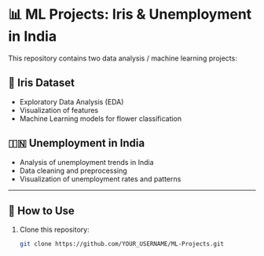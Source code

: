 # 📊 ML Projects: Iris & Unemployment in India

This repository contains two data analysis / machine learning projects:

## 🌸 Iris Dataset
- Exploratory Data Analysis (EDA)
- Visualization of features
- Machine Learning models for flower classification

## 🇮🇳 Unemployment in India
- Analysis of unemployment trends in India
- Data cleaning and preprocessing
- Visualization of unemployment rates and patterns

---

## 🚀 How to Use
1. Clone this repository:
   ```bash
   git clone https://github.com/YOUR_USERNAME/ML-Projects.git
